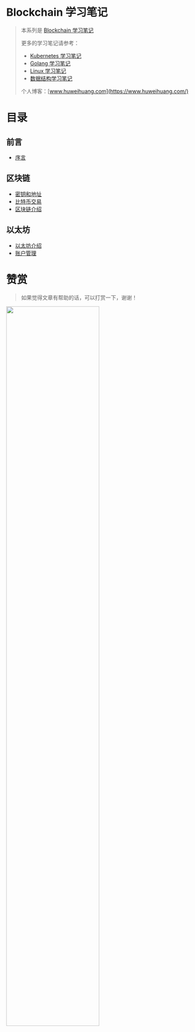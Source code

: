 # Blockchain 学习笔记

> 本系列是 [Blockchain 学习笔记](https://www.huweihuang.com/blockchain-notes/)
> 
> 更多的学习笔记请参考：
> - [Kubernetes 学习笔记](https://www.huweihuang.com/kubernetes-notes/)
> - [Golang 学习笔记](https://www.huweihuang.com/golang-notes/)
> - [Linux 学习笔记](https://www.huweihuang.com/linux-notes/)
> - [数据结构学习笔记](https://www.huweihuang.com/data-structure-notes/)
>
> 个人博客：[www.huweihuang.com](https://www.huweihuang.com/)


# 目录

## 前言

* [序言](README.md)

## 区块链

* [密钥和地址](blockchain/blockchain-keys&addresses.md)
* [比特币交易](blockchain/blockchain-transactions.md)
* [区块链介绍](blockchain/blockchain-introduction.md)

## 以太坊

* [以太坊介绍](ethereum/ethereum-introduction.md) 
* [账户管理](ethereum/ethereum-account-management.md) 


# 赞赏

> 如果觉得文章有帮助的话，可以打赏一下，谢谢！

<img src="https://res.cloudinary.com/dqxtn0ick/image/upload/v1551599963/blog/donate.jpg" width="70%"/>
